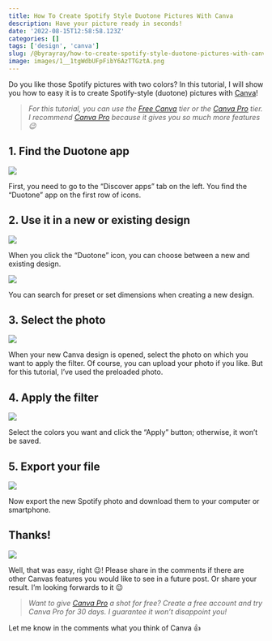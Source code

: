 ```yaml
---
title: How To Create Spotify Style Duotone Pictures With Canva
description: Have your picture ready in seconds!
date: '2022-08-15T12:58:58.123Z'
categories: []
tags: ['design', 'canva']
slug: /@byrayray/how-to-create-spotify-style-duotone-pictures-with-canva-a444b014341f
image: images/1__1tgWdbUFpFibY6AzTTGztA.png
---
```


Do you like those Spotify pictures with two colors? In this tutorial, I will show you how to easy it is to create Spotify-style (duotone) pictures with [Canva](https://partner.canva.com/c/2339544/811170/10068)!

> _For this tutorial, you can use the_ [_Free Canva_](https://partner.canva.com/c/2339544/811170/10068) _tier or the_ [_Canva Pro_](https://partner.canva.com/c/2339544/811170/10068) _tier. I recommend_ [_Canva Pro_](https://partner.canva.com/c/2339544/811170/10068) _because it gives you so much more features 😉_

## 1. Find the Duotone app

![](/images/1__B8TU0bZ__yjoXarmno75ymw.png)

First, you need to go to the “Discover apps” tab on the left. You find the “Duotone” app on the first row of icons.

## 2. Use it in a new or existing design

![](/images/1__HMnOLmc__ViO__btP0fSbEmw.png)

When you click the “Duotone” icon, you can choose between a new and existing design.

![](/images/1__upLv__qDOacvpEwhiyRB5wA.png)

You can search for preset or set dimensions when creating a new design.

## 3. Select the photo

![](/images/1__Nqn2bekAPDWb1MrAbyya6Q.png)

When your new Canva design is opened, select the photo on which you want to apply the filter. Of course, you can upload your photo if you like. But for this tutorial, I’ve used the preloaded photo.

## 4. Apply the filter
<!-- TODO: Upload photo to cloudinary -->
![](/images/1__r6pYu2AdH3Uh5gGmrOSicA.png)

Select the colors you want and click the “Apply” button; otherwise, it won’t be saved.

## 5. Export your file

<!-- TODO: Upload photo to cloudinary -->
![](/images/1__oJ7jlQvaJFUAm8fvt8HLIg.png)

Now export the new Spotify photo and download them to your computer or smartphone.

## Thanks!

![](/images/0__4aTcitCaVTWHHeiO.jpg)

Well, that was easy, right 😉! Please share in the comments if there are other Canvas features you would like to see in a future post. Or share your result. I’m looking forwards to it 😉

> _Want to give_ [_Canva Pro_](https://partner.canva.com/c/2339544/811170/10068) _a shot for free? Create a free account and try Canva Pro for 30 days. I guarantee it won’t disappoint you!_

Let me know in the comments what you think of Canva 👍